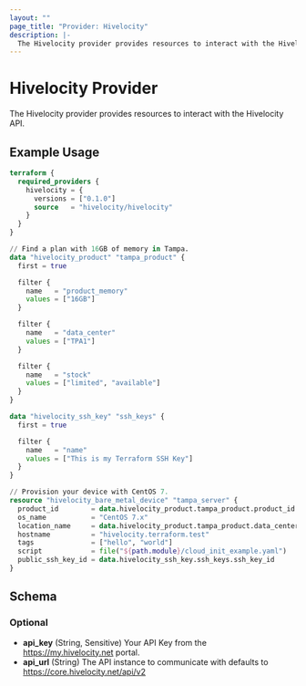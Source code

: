 ```yaml
---
layout: ""
page_title: "Provider: Hivelocity"
description: |-
  The Hivelocity provider provides resources to interact with the Hivelocity API.
---
```


# Hivelocity Provider

The Hivelocity provider provides resources to interact with the Hivelocity API.

## Example Usage

```terraform
terraform {
  required_providers {
    hivelocity = {
      versions = ["0.1.0"]
      source   = "hivelocity/hivelocity"
    }
  }
}

// Find a plan with 16GB of memory in Tampa.
data "hivelocity_product" "tampa_product" {
  first = true

  filter {
    name   = "product_memory"
    values = ["16GB"]
  }

  filter {
    name   = "data_center"
    values = ["TPA1"]
  }

  filter {
    name   = "stock"
    values = ["limited", "available"]
  }
}

data "hivelocity_ssh_key" "ssh_keys" {
  first = true

  filter {
    name   = "name"
    values = ["This is my Terraform SSH Key"]
  }
}

// Provision your device with CentOS 7.
resource "hivelocity_bare_metal_device" "tampa_server" {
  product_id        = data.hivelocity_product.tampa_product.product_id
  os_name           = "CentOS 7.x"
  location_name     = data.hivelocity_product.tampa_product.data_center
  hostname          = "hivelocity.terraform.test"
  tags              = ["hello", "world"]
  script            = file("${path.module}/cloud_init_example.yaml")
  public_ssh_key_id = data.hivelocity_ssh_key.ssh_keys.ssh_key_id
}
```

<!-- schema generated by tfplugindocs -->
## Schema

### Optional

- **api_key** (String, Sensitive) Your API Key from the https://my.hivelocity.net portal.
- **api_url** (String) The API instance to communicate with defaults to https://core.hivelocity.net/api/v2
